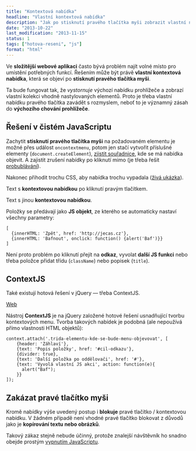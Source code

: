 ```yaml
---
title: "Kontextová nabídka"
headline: "Vlastní kontextová nabídka"
description: "Jak po stisknutí pravého tlačítka myši zobrazit vlastní nabídku."
date: "2013-10-22"
last_modification: "2013-11-15"
status: 1
tags: ["hotova-reseni", "js"]
format: "html"
---
```


<p>Ve <b>složitější webové aplikaci</b> často bývá problém najít volné místo pro umístění potřebných funkcí. Řešením může být právě <b>vlastní kontextová nabídka</b>, která se objeví po <b>stisknutí pravého tlačítka myši</b>.</p>
<p>Ta bude fungovat tak, že <i>vystornuje</i> výchozí nabídku prohlížeče a zobrazí vlastní kolekci vhodně nastylovaných elementů. Proto je třeba vlastní nabídku pravého tlačítka zavádět s rozmyslem, neboť to je významný zásah do <b>výchozího chování prohlížeče</b>.</p>

<h2 id="reseni">Řešení v čistém JavaScriptu</h2>
<p>Zachytit <b>stisknutí pravého tlačítka myši</b> na požadovaném elementu je možné přes událost <code>oncontextmenu</code>, potom jen stačí vytvořit příslušné elementy (<code>document.createElement</code>), <a href="/souradnice-mysi">zjistit souřadnice</a>, kde se má nabídka objevit. A zajistit zrušení nabídky po kliknutí mimo (je třeba řešit <a href="/klikaci-menu#bubble">probublávání</a>).</p>
<p>Nakonec přihodit trochu CSS, aby nabídka trochu vypadala (<a href="http://kod.djpw.cz/cwq">živá ukázka</a>).</p>

<div class="live">
  <style>
    .nabidka {border: 1px solid #ccc; width: 150px; position: absolute; z-index: 10; background: #fff;}
    .nabidka a {text-decoration: none; display: block; cursor: pointer; padding: .1em .5em;}
    .nabidka a:hover {background: #1081DD; color: #fff}
  </style>
  <script>
    function zavritNabidku() {
      if (document.getElementById("nabidka")) {
        document.body.removeChild(document.getElementById("nabidka"));
      }
    }
    
    function getPosition(e) {
        e = e || window.event;
        var cursor = {x:0, y:0};
    
        if (e.pageX || e.pageY) {
            cursor.x = e.pageX;
            cursor.y = e.pageY;
        } 
        else {
            cursor.x = e.clientX + 
                (document.documentElement.scrollLeft || 
                document.body.scrollLeft) - 
                document.documentElement.clientLeft;
            cursor.y = e.clientY + 
                (document.documentElement.scrollTop || 
                document.body.scrollTop) - 
                document.documentElement.clientTop;
        }
        return cursor;
    }
    
    function nabidka(e, polozky) {
      zavritNabidku();
      var nabidka = document.createElement("div");
      nabidka.className = "nabidka";
      nabidka.id = "nabidka";
      nabidka.onclick = function(e) {
        e.cancelBubble = true;
        if (e.stopPropagation) e.stopPropagation();
      }
      var cursorPos = getPosition(e); // zjištění posice kursoru
      nabidka.style.left = 5 + cursorPos.x + "px";
      nabidka.style.top = 5 + cursorPos.y + "px";
      for (var i = 0; i < polozky.length; i++) {
        var polozka = document.createElement("a");
        var atributy = polozky[i];  
        for (vlastnost in atributy) {
          polozka[vlastnost] = atributy[vlastnost];
        }
        nabidka.appendChild(polozka);
      }
      document.body.appendChild(nabidka);
      return false;
    }
    
    document.documentElement.onclick = zavritNabidku;
  </script>
  <p oncontextmenu="return nabidka(event, [
  {innerHTML: 'Hlavní strana', href: 'http://jecas.cz'},
  {innerHTML: 'Bafnout', onclick: function() {alert('Baf')}}
  ])">Text s <b>kontextovou nabídkou</b> po kliknutí pravým tlačítkem.</p>

  <p oncontextmenu="return nabidka(event, [
  {innerHTML: 'Saints Row IV', href: 'http://saintsrow.cz'},
  {innerHTML: 'Živé ukázky', href: 'http://kod.djpw.cz'}
  ])">Text s jinou <b>kontextovou nabídkou</b>.</p>
</div>
<p>Položky se předávají jako <b>JS objekt</b>, ze kterého se automaticky nastaví všechny parametry:</p>
<pre><code>[
  {innerHTML: 'Zpět', href: 'http://jecas.cz'},
  {innerHTML: 'Bafnout', onclick: function() {alert('Baf')}}
]
</code></pre>
<p>Není proto problém po kliknutí přejít na <b>odkaz</b>, vyvolat <b>další JS funkci</b> nebo třeba položce přidat třídu (<code>className</code>) nebo popisek (<code>title</code>).</p>


<h2 id="contextjs">ContextJS</h2>
<p>Také existují hotová řešení v jQuery — třeba ContextJS.</p>
<p><a href="http://lab.jakiestfu.com/contextjs/#" class="button">Web</a></p>
<p>Nástroj <b>ContextJS</b> je na jQuery založené hotové řešení usnadňující tvorbu kontextových menu. Tvorba takových nabídek je podobná (ale nepoužívá přímo vlastnosti HTML objektů):</p>
<pre><code>context.attach('.trida-elementu-kde-se-bude-menu-objevovat', [
    {header: 'Záhlaví'},
    {text: 'Popis položky', href: '#cil-odkazu'},
    {divider: true},
    {text: 'Další položka po oddělovači', href: '#'},
    {text: 'Vyvolá vlastní JS akci', action: function(e){
      alert("Baf");
    }}
]);</code></pre>

<h2 id="zakazat">Zakázat pravé tlačítko myši</h2>
<p>Kromě nabídky výše uvedený postup i <b>blokuje</b> pravé tlačítko / kontextovou nabídku. V žádném případě není vhodné pravé tlačítko blokovat z důvodů jako je <b>kopírování textu nebo obrázků</b>.</p>
<p>Takový zákaz stejně nebude účinný, protože znalejší návštěvník ho snadno obejde prostým <a href="/vyvojarske-nastroje#zakazani">vypnutím JavaScriptu</a>.</p>